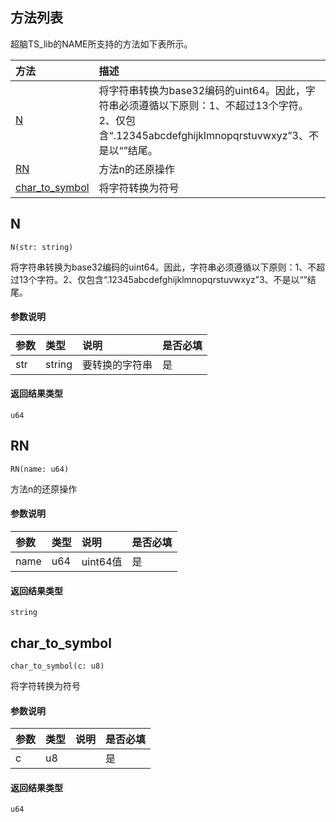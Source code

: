 ## 方法列表
超脑TS_lib的NAME所支持的方法如下表所示。

| 方法                                                                                        | 描述                                                 |
| :------------------------------------------------------------------------------------------| :----------------------------------------------------|
| [N](docs-cn/ts-lib-extend/05-lib-name#N)                           |将字符串转换为base32编码的uint64。因此，字符串必须遵循以下原则：1、不超过13个字符。2、仅包含“.12345abcdefghijklmnopqrstuvwxyz”3、不是以“”结尾。                             |
| [RN](docs-cn/ts-lib-extend/05-lib-name#RN)                           |方法n的还原操作                             |
| [char_to_symbol](docs-cn/ts-lib-extend/05-lib-name#char_to_symbol)                           |将字符转换为符号|


## N
```
N(str: string)
```
将字符串转换为base32编码的uint64。因此，字符串必须遵循以下原则：1、不超过13个字符。2、仅包含“.12345abcdefghijklmnopqrstuvwxyz”3、不是以“”结尾。

#### 参数说明
|参数               |类型    |说明                            |是否必填|
| :----------------| :------| :-----------------------------|:-----|
|str              |string  |要转换的字符串                     |是     |

#### 返回结果类型
`u64`

## RN
```
RN(name: u64)
```
方法n的还原操作

#### 参数说明
|参数               |类型    |说明                            |是否必填|
| :----------------| :------| :-----------------------------|:-----|
|name              |u64  |uint64值                     |是     |

#### 返回结果类型
`string`

## char_to_symbol
```
char_to_symbol(c: u8)
```
将字符转换为符号

#### 参数说明
|参数               |类型    |说明                            |是否必填|
| :----------------| :------| :-----------------------------|:-----|
|c              |u8  |                     |是     |

#### 返回结果类型
`u64`